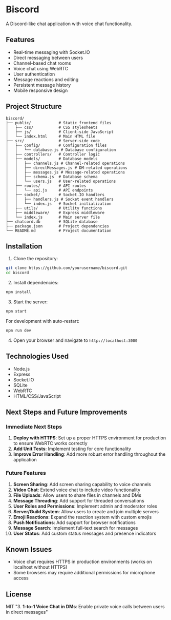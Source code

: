 # Biscord

A Discord-like chat application with voice chat functionality.

## Features

- Real-time messaging with Socket.IO
- Direct messaging between users
- Channel-based chat rooms
- Voice chat using WebRTC
- User authentication
- Message reactions and editing
- Persistent message history
- Mobile responsive design

## Project Structure

```
biscord/
├── public/            # Static frontend files
│   ├── css/           # CSS stylesheets
│   ├── js/            # Client-side JavaScript
│   └── index.html     # Main HTML file
├── src/               # Server-side code
│   ├── config/        # Configuration files
│   │   └── database.js # Database configuration
│   ├── controllers/   # Controller logic
│   ├── models/        # Database models
│   │   ├── channels.js # Channel-related operations
│   │   ├── directMessages.js # DM-related operations
│   │   ├── messages.js # Message-related operations
│   │   ├── schema.js  # Database schema
│   │   └── users.js   # User-related operations
│   ├── routes/        # API routes
│   │   └── api.js     # API endpoints
│   ├── socket/        # Socket.IO handlers
│   │   ├── handlers.js # Socket event handlers
│   │   └── index.js   # Socket initialization
│   ├── utils/         # Utility functions
│   ├── middleware/    # Express middleware
│   └── index.js       # Main server file
├── chatcord.db        # SQLite database
├── package.json       # Project dependencies
└── README.md          # Project documentation
```

## Installation

1. Clone the repository:

```bash
git clone https://github.com/yourusername/biscord.git
cd biscord
```

2. Install dependencies:

```bash
npm install
```

3. Start the server:

```bash
npm start
```

For development with auto-restart:

```bash
npm run dev
```

4. Open your browser and navigate to `http://localhost:3000`

## Technologies Used

- Node.js
- Express
- Socket.IO
- SQLite
- WebRTC
- HTML/CSS/JavaScript

## Next Steps and Future Improvements

### Immediate Next Steps

1. **Deploy with HTTPS**: Set up a proper HTTPS environment for production to ensure WebRTC works correctly
2. **Add Unit Tests**: Implement testing for core functionality
3. **Improve Error Handling**: Add more robust error handling throughout the application

### Future Features

1. **Screen Sharing**: Add screen sharing capability to voice channels
2. **Video Chat**: Extend voice chat to include video functionality
3. **File Uploads**: Allow users to share files in channels and DMs
4. **Message Threading**: Add support for threaded conversations
5. **User Roles and Permissions**: Implement admin and moderator roles
6. **Server/Guild System**: Allow users to create and join multiple servers
7. **Emoji Reactions**: Expand the reaction system with custom emojis
8. **Push Notifications**: Add support for browser notifications
9. **Message Search**: Implement full-text search for messages
10. **User Status**: Add custom status messages and presence indicators

## Known Issues

- Voice chat requires HTTPS in production environments (works on localhost without HTTPS)
- Some browsers may require additional permissions for microphone access

## License

MIT
"3. **1-to-1 Voice Chat in DMs**: Enable private voice calls between users in direct messages" 

